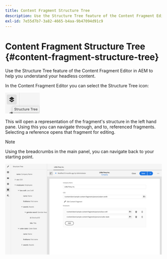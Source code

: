 ```yaml
---
title: Content Fragment Structure Tree
description: Use the Structure Tree feature of the Content Fragment Editor in AEM to better understand your headless content.
exl-id: 7e55d7b7-3a82-4665-b4aa-9b47094d91c9
---
```

# Content Fragment Structure Tree {#content-fragment-structure-tree}

Use the Structure Tree feature of the Content Fragment Editor in AEM to help you understand your headless content.

In the Content Fragment Editor you can select the Structure Tree icon:

![Content Fragment Structure Tree](assets/cfm-structuretree-01.png)

This will open a representation of the fragment's structure in the left hand pane. Using this you can navigate through, and to, referenced fragments. Selecting a reference opens that fragment for editing.

>[!NOTE]
>
>Using the breadcrumbs in the main panel, you can navigate back to your starting point.

![Content Fragment Structure Tree](assets/cfm-structuretree-02.png)
